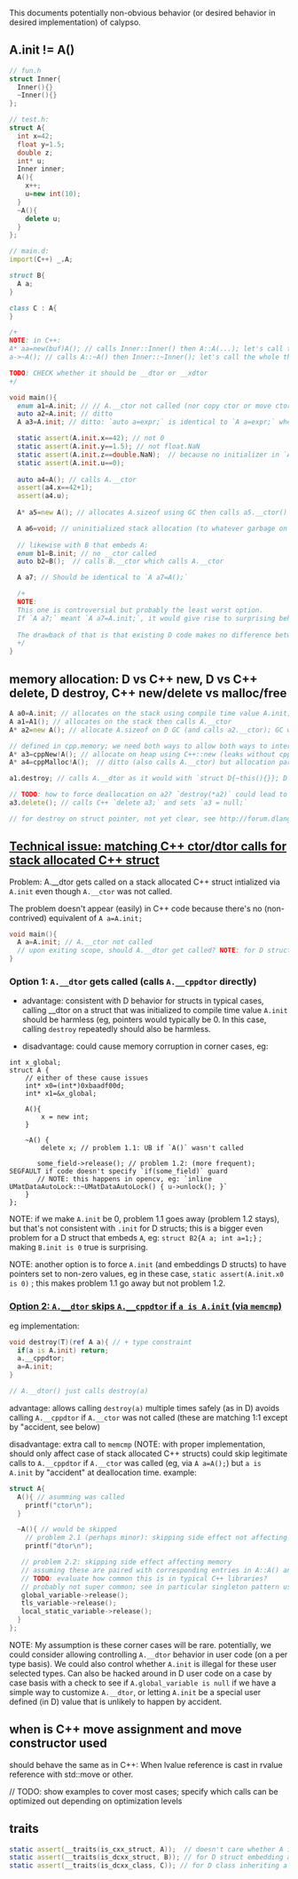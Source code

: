 This documents potentially non-obvious behavior (or desired behavior in desired implementation) of calypso.

## A.init != A()

```C++
// fun.h
struct Inner{
  Inner(){}
  ~Inner(){}
};

// test.h:
struct A{
  int x=42;
  float y=1.5;
  double z;
  int* u;
  Inner inner;
  A(){
    x++;
    u=new int(10);
  }
  ~A(){
    delete u;
  }
};
```

```d
// main.d:
import(C++) _.A;

struct B{
  A a;
}

class C : A{
}

/+
NOTE: in C++:
A* aa=new(buf)A(); // calls Inner::Inner() then A::A(...); let's call the whole thing A.__ctor
a->~A(); // calls A::~A() then Inner::~Inner(); let's call the whole thing A.__cppdtor (it's called by A.__dtor)

TODO: CHECK whether it should be __dtor or __xdtor
+/

void main(){
  enum a1=A.init; // // A.__ctor not called (nor copy ctor or move ctor), just A.init which is known at compile time
  auto a2=A.init; // ditto
  A a3=A.init; // ditto: `auto a=expr;` is identical to `A a=expr;` when typeof(expr)=A; in particular, should be callable at CTFE.

  static assert(A.init.x==42); // not 0
  static assert(A.init.y==1.5); // not float.NaN
  static assert(A.init.z==double.NaN);  // because no initializer in `A.z`
  static assert(A.init.u==0);
  
  auto a4=A(); // calls A.__ctor
  assert(a4.x==42+1);
  assert(a4.u);
  
  A* a5=new A(); // allocates A.sizeof using GC then calls a5.__ctor()

  A a6=void; // uninitialized stack allocation (to whatever garbage on the stack)
  
  // likewise with B that embeds A:
  enum b1=B.init; // no __ctor called
  auto b2=B();  // calls B.__ctor which calls A.__ctor

  A a7; // Should be identical to `A a7=A();`

  /+
  NOTE:
  This one is controversial but probably the least worst option.
  If `A a7;` meant `A a7=A.init;`, it would give rise to surprising behavior, different from what one would expect using C++ type A; A.__ctor would not be called but the destructor A.__dtor would be, leading to potential memory corruption depending on whether `A.__dtor` decides to skip `A.__cppdtor` (more on this later).
  
  The drawback of that is that existing D code makes no difference between `D d=D.init; D d=D(); D d;` ; so if we use existing D code with a C++ type `A` it could lead to different behavior depending on which variant the code uses. It could also lead to compile errors if an expression is expected to be known at CT, depending on which variant is used.
  +/
}
```

## memory allocation: D vs C++ new, D vs C++ delete, D destroy, C++ new/delete vs malloc/free
```d
A a0=A.init; // allocates on the stack using compile time value A.init;
A a1=A1(); // allocates on the stack then calls A.__ctor
A* a2=new A(); // allocate A.sizeof on D GC (and calls a2.__ctor); GC will call a2.__dtor and deallocate A.sizeof (if/when collection happens) so nothing to do in user code

// defined in cpp.memory; we need both ways to allow both ways to interface with C++ libraries that expect allocation was done with malloc vs new
A* a3=cppNew!A(); // allocate on heap using C++::new (leaks without cppDelete(a3))
A* a4=cppMalloc!A();  // ditto (also calls A.__ctor) but allocation part is done with malloc; (leaks without cppFree(a3))

a1.destroy; // calls A.__dtor as it would with `struct D{~this(){}}; D d; d.destroy;` and memcpy A.init in a1; NOTE: when a1 goes out of scope, it'll call `A.__dtor` again, potentially causing memory corruption (but same situation with standard D structs today)

// TODO: how to force deallocation on a2? `destroy(*a2)` could lead to doubly calling A.__dtor when GC collects a2
a3.delete(); // calls C++ `delete a3;` and sets `a3 = null;`

// for destroy on struct pointer, not yet clear, see http://forum.dlang.org/thread/uplymqtaxubgkxwzacrz@forum.dlang.org Calling destroy on struct pointer; should be consistent with how D treats struct pointers
```

## [Technical issue: matching C++ ctor/dtor calls for stack allocated C++ struct](#problem-ctor-dtor)
Problem: A.__dtor gets called on a stack allocated C++ struct intialized via `A.init` even though `A.__ctor` was not called.

The problem doesn't appear (easily) in C++ code because there's no (non-contrived) equivalent of `A a=A.init;`
```d
void main(){
  A a=A.init; // A.__ctor not called
  // upon exiting scope, should A.__dtor get called? NOTE: for D structs, it gets called.
}
```

### Option 1: `A.__dtor` gets called (calls `A.__cppdtor` directly)
* advantage:
consistent with D behavior for structs
in typical cases, calling __dtor on a struct that was initialized to compile time value `A.init` should be harmless (eg, pointers would typically be 0. In this case, calling `destroy` repeatedly should also be harmless.

* disadvantage:
could cause memory corruption in corner cases, eg:
```
int x_global;
struct A {
    // either of these cause issues
    int* x0=(int*)0xbaadf00d;
    int* x1=&x_global;

    A(){
        x = new int;
    }

    ~A() {
        delete x; // problem 1.1: UB if `A()` wasn't called

       some_field->release(); // problem 1.2: (more frequent); SEGFAULT if code doesn't specify `if(some_field)` guard
       // NOTE: this happens in opencv, eg: `inline UMatDataAutoLock::~UMatDataAutoLock() { u->unlock(); }`
    }
};
```

NOTE: if we make `A.init` be 0, problem 1.1 goes away (problem 1.2 stays), but that's not consistent with `.init` for D structs; this is a bigger even problem for a D struct that embeds `A`, eg: `struct B2{A a; int a=1;}` ; making `B.init is 0` true is surprising.

NOTE: another option is to force `A.init` (and embeddings D structs) to have pointers set to non-zero values, eg in these case, `static assert(A.init.x0 is 0)` ; this makes problem 1.1 go away but not problem 1.2.

### [Option 2: `A.__dtor` skips `A.__cppdtor` if `a is A.init` (via `memcmp`)](#problem-option-2)
eg implementation:
```d
void destroy(T)(ref A a){ // + type constraint
  if(a is A.init) return;
  a.__cppdtor;
  a=A.init;
}

// A.__dtor() just calls destroy(a)
```

advantage:
allows calling `destroy(a)` multiple times safely (as in D)
avoids calling `A.__cppdtor` if `A.__ctor` was not called (these are matching 1:1 except by "accident, see below)

disadvantage:
extra call to `memcmp` (NOTE: with proper implementation, should only affect case of stack allocated C++ structs)
could skip legitimate calls to `A.__cppdtor` if `A.__ctor` was called (eg, via `A a=A();`) but `a is A.init` by "accident" at deallocation time.
example:

```c++
struct A{
  A(){ // asumming was called
    printf("ctor\n");
  }

  ~A(){ // would be skipped
    // problem 2.1 (perhaps minor): skipping side effect not affecting memory
    printf("dtor\n");

   // problem 2.2: skipping side effect affecting memory
   // assuming these are paired with corresponding entries in A::A() and leave no trace in non-static fields of A.
   // TODO: evaluate how common this is in typical C++ libraries? 
   // probably not super common; see in particular singleton pattern use cases
   global_variable->release();
   tls_variable->release();
   local_static_variable->release();
  }
};
```

NOTE: My assumption is these corner cases will be rare.
potentially, we could consider allowing controlling `A.__dtor` behavior in user code (on a per type basis).
We could also control whether `A.init` is illegal for these user selected types.
Can also be hacked around in D user code on a case by case basis with a check to see if `A.global_variable is null` if we have a simple way to customize `A.__dtor`, or letting `A.init` be a special user defined (in D) value that is unlikely to happen by accident.

## when is C++ move assignment and move constructor used
should behave the same as in C++:
When lvalue reference is cast in rvalue reference with std::move or other.

// TODO: show examples to cover most cases; specify which calls can be optimized out depending on optimization levels

## traits
```d
static assert(__traits(is_cxx_struct, A));  // doesn't care whether A is a C++ struct or class (almost same)
static assert(__traits(is_dcxx_struct, B)); // for D struct embedding a is_cxx_struct or is_dcxx_struct struct
static assert(__traits(is_dcxx_class, C)); // for D class inheriting a is_cxx_struct or is_dcxx_struct or is_dcxx_class
```

